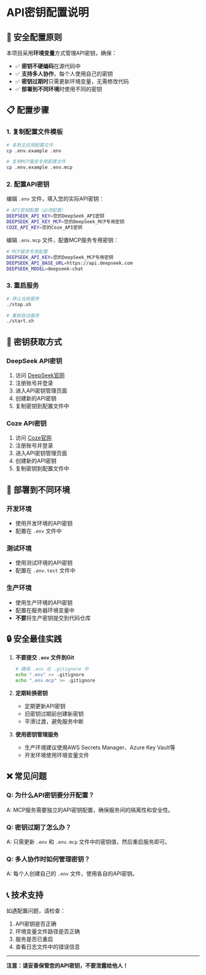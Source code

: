 # API密钥配置说明

## 🔐 安全配置原则

本项目采用**环境变量**方式管理API密钥，确保：
- ✅ **密钥不硬编码**在源代码中
- ✅ **支持多人协作**，每个人使用自己的密钥
- ✅ **密钥过期时**只需更新环境变量，无需修改代码
- ✅ **部署到不同环境**时使用不同的密钥

## 📋 配置步骤

### 1. 复制配置文件模板

```bash
# 复制主应用配置文件
cp .env.example .env

# 复制MCP服务专用配置文件
cp .env.example .env.mcp
```

### 2. 配置API密钥

编辑 `.env` 文件，填入您的实际API密钥：

```bash
# API密钥配置（必须配置）
DEEPSEEK_API_KEY=您的DeepSeek_API密钥
DEEPSEEK_API_KEY_MCP=您的DeepSeek_MCP专用密钥
COZE_API_KEY=您的Coze_API密钥
```

编辑 `.env.mcp` 文件，配置MCP服务专用密钥：

```bash
# MCP服务专用配置
DEEPSEEK_API_KEY=您的DeepSeek_MCP专用密钥
DEEPSEEK_API_BASE_URL=https://api.deepseek.com
DEEPSEEK_MODEL=deepseek-chat
```

### 3. 重启服务

```bash
# 停止当前服务
./stop.sh

# 重新启动服务
./start.sh
```

## 🔧 密钥获取方式

### DeepSeek API密钥
1. 访问 [DeepSeek官网](https://platform.deepseek.com/)
2. 注册账号并登录
3. 进入API密钥管理页面
4. 创建新的API密钥
5. 复制密钥到配置文件中

### Coze API密钥
1. 访问 [Coze官网](https://www.coze.cn/)
2. 注册账号并登录
3. 进入API密钥管理页面
4. 创建新的API密钥
5. 复制密钥到配置文件中

## 🚀 部署到不同环境

### 开发环境
- 使用开发环境的API密钥
- 配置在 `.env` 文件中

### 测试环境
- 使用测试环境的API密钥
- 配置在 `.env.test` 文件中

### 生产环境
- 使用生产环境的API密钥
- 配置在服务器环境变量中
- **不要**将生产密钥提交到代码仓库

## 🔒 安全最佳实践

1. **不要提交 `.env` 文件到Git**
   ```bash
   # 确保 .env 在 .gitignore 中
   echo ".env" >> .gitignore
   echo ".env.mcp" >> .gitignore
   ```

2. **定期轮换密钥**
   - 定期更新API密钥
   - 旧密钥过期前创建新密钥
   - 平滑过渡，避免服务中断

3. **使用密钥管理服务**
   - 生产环境建议使用AWS Secrets Manager、Azure Key Vault等
   - 开发环境使用环境变量文件

## ❌ 常见问题

### Q: 为什么API密钥要分开配置？
A: MCP服务需要独立的API密钥配置，确保服务间的隔离性和安全性。

### Q: 密钥过期了怎么办？
A: 只需更新 `.env` 和 `.env.mcp` 文件中的密钥值，然后重启服务即可。

### Q: 多人协作时如何管理密钥？
A: 每个人创建自己的 `.env` 文件，使用各自的API密钥。

## 📞 技术支持

如遇配置问题，请检查：
1. API密钥是否正确
2. 环境变量文件路径是否正确
3. 服务是否已重启
4. 查看日志文件中的错误信息

---

**注意：请妥善保管您的API密钥，不要泄露给他人！**